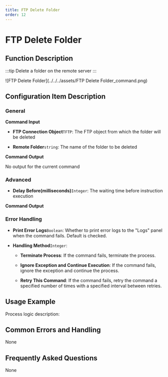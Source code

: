 ```yaml
---
title: FTP Delete Folder
order: 12
---
```


# FTP Delete Folder

## Function Description

:::tip 
Delete a folder on the remote server
:::

![FTP Delete Folder](../../../assets/FTP Delete Folder_command.png)

## Configuration Item Description

### General

**Command Input**

- **FTP Connection Object**`TFTP`: The FTP object from which the folder will be deleted

- **Remote Folder**`string`: The name of the folder to be deleted


**Command Output**

No output for the current command

### Advanced

- **Delay Before(milliseconds)**`Integer`: The waiting time before instruction execution


**Command Output**

### Error Handling

- **Print Error Logs**`Boolean`: Whether to print error logs to the "Logs" panel when the command fails. Default is checked. 

- **Handling Method**`Integer`:

    - **Terminate Process**: If the command fails, terminate the process.

    - **Ignore Exception and Continue Execution**: If the command fails, ignore the exception and continue the process.

    - **Retry This Command**: If the command fails, retry the command a specified number of times with a specified interval between retries.

## Usage Example

Process logic description:

## Common Errors and Handling

None

## Frequently Asked Questions

None

